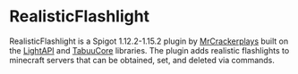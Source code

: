 # RealisticFlashlight
RealisticFlashlight is a Spigot 1.12.2-1.15.2 plugin by [MrCrackerplays](https://github.com/MrCrackerplays) built on the [LightAPI](https://github.com/Qveshn/LightAPI) and [TabuuCore](https://github.com/DevTabuu/TabuuCore) libraries. The plugin adds realistic flashlights to minecraft servers that can be obtained, set, and deleted via commands.
